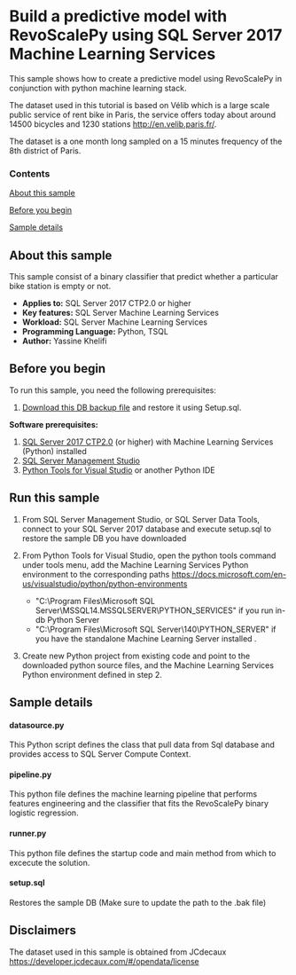 # Build a predictive model with RevoScalePy using SQL Server 2017 Machine Learning Services

This sample shows how to create a predictive model using RevoScalePy in conjunction with python machine learning stack.

The dataset  used in this tutorial is based on Vélib which is a large scale public service of rent bike in Paris, the service offers today about around 14500 bicycles and 1230 stations http://en.velib.paris.fr/.

The dataset is a one month long  sampled on a 15 minutes frequency of the 8th district of Paris.


### Contents

[About this sample](#about-this-sample)

[Before you begin](#before-you-begin)

[Sample details](#sample-details)




## About this sample


This sample consist of a  binary classifier that predict whether a particular bike station is empty or not.




- **Applies to:** SQL Server 2017 CTP2.0 or higher
- **Key features:** SQL Server Machine Learning Services
- **Workload:** SQL Server Machine Learning Services
- **Programming Language:** Python, TSQL
- **Author:** Yassine Khelifi



## Before you begin

To run this sample, you need the following prerequisites:
1. [Download this DB backup file](https://sq14samples.blob.core.windows.net/data/velibDB.bak) and restore it using Setup.sql.

**Software prerequisites:**


1. [SQL Server 2017 CTP2.0](https://www.microsoft.com/en-us/sql-server/sql-server-2017) (or higher) with Machine Learning Services (Python) installed
2. [SQL Server Management Studio](https://docs.microsoft.com/en-us/sql/ssms/download-sql-server-management-studio-ssms)
3. [Python Tools for Visual Studio](https://www.visualstudio.com/vs/python/) or another Python IDE

## Run this sample
1. From SQL Server Management Studio, or SQL Server Data Tools, connect to your SQL Server 2017 database and execute setup.sql to restore the sample DB you have downloaded

2. From Python Tools for Visual Studio, open the python tools command under tools menu, add the Machine Learning Services Python environment to the corresponding paths https://docs.microsoft.com/en-us/visualstudio/python/python-environments

   *  "C:\Program Files\Microsoft SQL Server\MSSQL14.MSSQLSERVER\PYTHON_SERVICES" if you run in-db Python Server
   *  "C:\Program Files\Microsoft SQL Server\140\PYTHON_SERVER" if you have the standalone Machine Learning Server installed .

3. Create new Python project from existing code and point to the downloaded python source files, and the Machine Learning Services Python environment defined in step 2.






## Sample details

#### datasource.py
This Python script defines the class that pull data from Sql database and provides access to SQL Server Compute Context.

####  pipeline.py
This python file defines the machine learning pipeline that performs features engineering and the classifier that fits the RevoScalePy binary logistic regression.

####  runner.py
This python file defines the startup code and main method from which to excecute the solution.

####  setup.sql
Restores the sample DB (Make sure to update the path to the .bak file)





## Disclaimers
The dataset used in this sample is obtained from JCdecaux https://developer.jcdecaux.com/#/opendata/license




